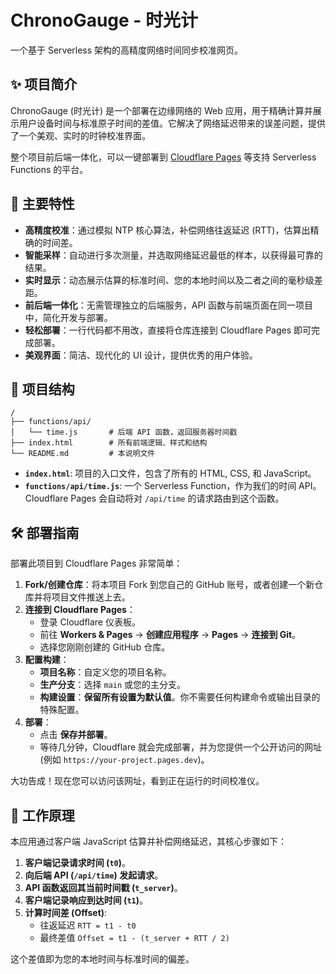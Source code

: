 # ChronoGauge - 时光计

一个基于 Serverless 架构的高精度网络时间同步校准网页。

[](https://www.google.com/search?q=https://deploy.workers.cloudflare.com/%3Furl%3Dhttps://github.com/33niang/chronogauge)

## ✨ 项目简介

ChronoGauge (时光计) 是一个部署在边缘网络的 Web 应用，用于精确计算并展示用户设备时间与标准原子时间的差值。它解决了网络延迟带来的误差问题，提供了一个美观、实时的时钟校准界面。

整个项目前后端一体化，可以一键部署到 [Cloudflare Pages](https://pages.cloudflare.com/) 等支持 Serverless Functions 的平台。

## 🚀 主要特性

  - **高精度校准**：通过模拟 NTP 核心算法，补偿网络往返延迟 (RTT)，估算出精确的时间差。
  - **智能采样**：自动进行多次测量，并选取网络延迟最低的样本，以获得最可靠的结果。
  - **实时显示**：动态展示估算的标准时间、您的本地时间以及二者之间的毫秒级差距。
  - **前后端一体化**：无需管理独立的后端服务，API 函数与前端页面在同一项目中，简化开发与部署。
  - **轻松部署**：一行代码都不用改，直接将仓库连接到 Cloudflare Pages 即可完成部署。
  - **美观界面**：简洁、现代化的 UI 设计，提供优秀的用户体验。

## 📁 项目结构

```
/
├── functions/api/
│   └── time.js       # 后端 API 函数，返回服务器时间戳
├── index.html        # 所有前端逻辑、样式和结构
└── README.md         # 本说明文件
```

  - **`index.html`**: 项目的入口文件，包含了所有的 HTML, CSS, 和 JavaScript。
  - **`functions/api/time.js`**: 一个 Serverless Function，作为我们的时间 API。Cloudflare Pages 会自动将对 `/api/time` 的请求路由到这个函数。

## 🛠️ 部署指南

部署此项目到 Cloudflare Pages 非常简单：

1.  **Fork/创建仓库**：将本项目 Fork 到您自己的 GitHub 账号，或者创建一个新仓库并将项目文件推送上去。
2.  **连接到 Cloudflare Pages**：
      - 登录 Cloudflare 仪表板。
      - 前往 **Workers & Pages** -\> **创建应用程序** -\> **Pages** -\> **连接到 Git**。
      - 选择您刚刚创建的 GitHub 仓库。
3.  **配置构建**：
      - **项目名称**：自定义您的项目名称。
      - **生产分支**：选择 `main` 或您的主分支。
      - **构建设置**：**保留所有设置为默认值**。你不需要任何构建命令或输出目录的特殊配置。
4.  **部署**：
      - 点击 **保存并部署**。
      - 等待几分钟，Cloudflare 就会完成部署，并为您提供一个公开访问的网址 (例如 `https://your-project.pages.dev`)。

大功告成！现在您可以访问该网址，看到正在运行的时间校准仪。

## 🔬 工作原理

本应用通过客户端 JavaScript 估算并补偿网络延迟，其核心步骤如下：

1.  **客户端记录请求时间 (`t0`)**。
2.  **向后端 API (`/api/time`) 发起请求**。
3.  **API 函数返回其当前时间戳 (`t_server`)**。
4.  **客户端记录响应到达时间 (`t1`)**。
5.  **计算时间差 (Offset)**:
      - 往返延迟 `RTT = t1 - t0`
      - 最终差值 `Offset = t1 - (t_server + RTT / 2)`

这个差值即为您的本地时间与标准时间的偏差。
